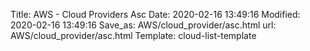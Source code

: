 Title: AWS - Cloud Providers Asc
Date: 2020-02-16 13:49:16
Modified: 2020-02-16 13:49:16
Save_as: AWS/cloud_provider/asc.html
url: AWS/cloud_provider/asc.html
Template: cloud-list-template